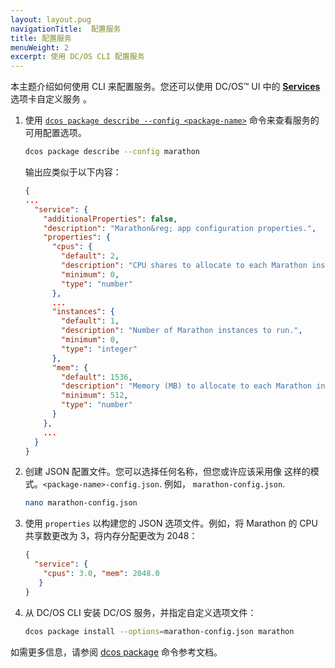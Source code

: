 ```yaml
---
layout: layout.pug
navigationTitle:  配置服务
title: 配置服务
menuWeight: 2
excerpt: 使用 DC/OS CLI 配置服务
---
```


本主题介绍如何使用 CLI 来配置服务。您还可以使用 DC/OS&trade; UI 中的 [**Services**](/mesosphere/dcos/cn/2.0/gui/services/) 选项卡自定义服务 。

1. 使用 [`dcos package describe --config <package-name>`](/mesosphere/dcos/cn/2.0/cli/command-reference/dcos-package/dcos-package-describe/) 命令来查看服务的可用配置选项。

    ```bash
    dcos package describe --config marathon
    ```

    输出应类似于以下内容：

    ```json
    {
    ...
      "service": {
        "additionalProperties": false,
        "description": "Marathon&reg; app configuration properties.",
        "properties": {
          "cpus": {
            "default": 2,
            "description": "CPU shares to allocate to each Marathon instance.",
            "minimum": 0,
            "type": "number"
          },
          ...
          "instances": {
            "default": 1,
            "description": "Number of Marathon instances to run.",
            "minimum": 0,
            "type": "integer"
          },
          "mem": {
            "default": 1536,
            "description": "Memory (MB) to allocate to each Marathon instance.",
            "minimum": 512,
            "type": "number"
          }
        },
        ...
      }
    }
    ```

1. 创建 JSON 配置文件。您可以选择任何名称，但您或许应该采用像  这样的模式。`<package-name>-config.json`. 例如， `marathon-config.json`.

    ```bash
    nano marathon-config.json
    ```

1. 使用 `properties` 以构建您的 JSON 选项文件。例如，将 Marathon 的 CPU 共享数更改为 3，将内存分配更改为 2048：

    ```json
    {
      "service": {
        "cpus": 3.0, "mem": 2048.0
       }
    }
    ```

1. 从 DC/OS CLI 安装 DC/OS 服务，并指定自定义选项文件：

    ```bash
    dcos package install --options=marathon-config.json marathon
    ```

如需更多信息，请参阅 [dcos package](/mesosphere/dcos/cn/2.0/cli/command-reference/dcos-package/) 命令参考文档。
